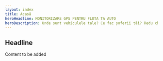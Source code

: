```yaml
---
layout: index
title: Acasă
heroHeadline: MONITORIZARE GPS PENTRU FLOTA TA AUTO
heroDescription: Unde sunt vehiculele tale? Ce fac șoferii tăi? Redu cheltuielile cu pâna la 30% lunar!
---
```


## Headline

Content to be added

